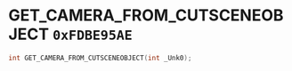 # GET_CAMERA_FROM_CUTSCENEOBJECT `0xFDBE95AE`

```cpp
int GET_CAMERA_FROM_CUTSCENEOBJECT(int _Unk0);
```